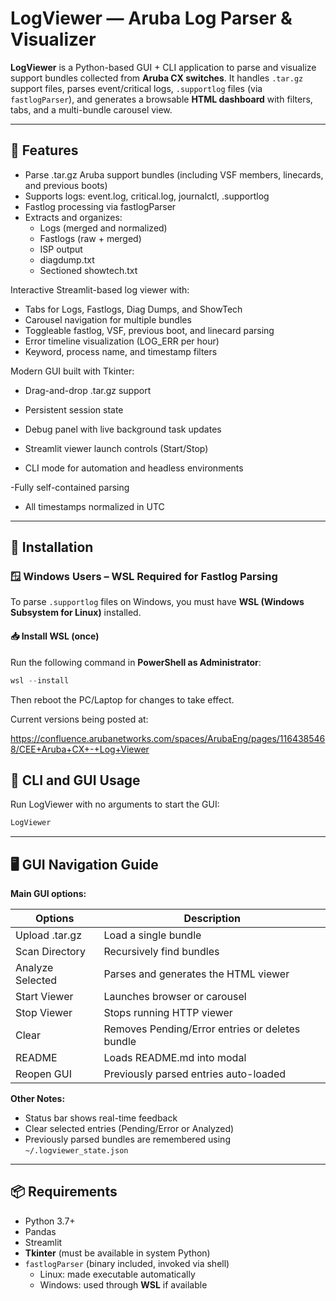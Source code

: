 # LogViewer — Aruba Log Parser & Visualizer

**LogViewer** is a Python-based GUI + CLI application to parse and visualize support bundles collected from **Aruba CX switches**. It handles `.tar.gz` support files, parses event/critical logs, `.supportlog` files (via `fastlogParser`), and generates a browsable **HTML dashboard** with filters, tabs, and a multi-bundle carousel view.

---

## 🚀 Features

- Parse .tar.gz Aruba support bundles (including VSF members, linecards, and previous boots)
- Supports logs: event.log, critical.log, journalctl, .supportlog
- Fastlog processing via fastlogParser
- Extracts and organizes:
  - Logs (merged and normalized)
  - Fastlogs (raw + merged)
  - ISP output
  - diagdump.txt
  - Sectioned showtech.txt

Interactive Streamlit-based log viewer with:
 - Tabs for Logs, Fastlogs, Diag Dumps, and ShowTech
 - Carousel navigation for multiple bundles
 - Toggleable fastlog, VSF, previous boot, and linecard parsing
 - Error timeline visualization (LOG_ERR per hour)
 - Keyword, process name, and timestamp filters
 
 Modern GUI built with Tkinter:
 - Drag-and-drop .tar.gz support
 - Persistent session state
 - Debug panel with live background task updates
 - Streamlit viewer launch controls (Start/Stop)

- CLI mode for automation and headless environments

-Fully self-contained parsing 

- All timestamps normalized in UTC

---

## 🔧 Installation

### 🪟 Windows Users – WSL Required for Fastlog Parsing
To parse `.supportlog` files on Windows, you must have **WSL (Windows Subsystem for Linux)** installed.

#### 📥 Install WSL (once)
Run the following command in **PowerShell as Administrator**:
```powershell
wsl --install
```
Then reboot the PC/Laptop for changes to take effect.

Current versions being posted at:

https://confluence.arubanetworks.com/spaces/ArubaEng/pages/1164385468/CEE+Aruba+CX+-+Log+Viewer

## 🚀 CLI and GUI Usage
Run LogViewer with no arguments to start the GUI:
```bash
LogViewer
```
---

## 🖥 GUI Navigation Guide

**Main GUI options:**

| Options          |              Description                       |
|------------------|------------------------------------------------|
| Upload .tar.gz   | Load a single bundle                           |
| Scan Directory   | Recursively find bundles                       |
| Analyze Selected | Parses and generates the HTML viewer           |
| Start Viewer     | Launches browser or carousel                   |
| Stop Viewer      | Stops running HTTP viewer                      |
| Clear            | Removes Pending/Error entries or deletes bundle|
| README           | Loads README.md into modal                     |
| Reopen GUI       | Previously parsed entries auto-loaded          |


**Other Notes:**
- Status bar shows real-time feedback
- Clear selected entries (Pending/Error or Analyzed)
- Previously parsed bundles are remembered using `~/.logviewer_state.json`

---

## 📦 Requirements

- Python 3.7+
- Pandas
- Streamlit
- **Tkinter** (must be available in system Python)
- `fastlogParser` (binary included, invoked via shell)
  - Linux: made executable automatically
  - Windows: used through **WSL** if available

